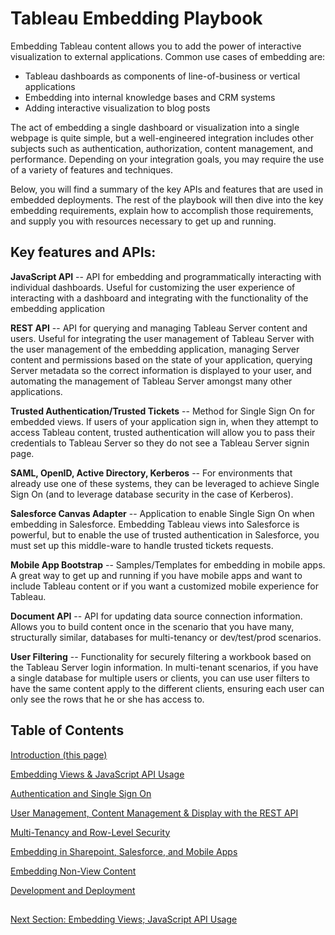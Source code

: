 # Tableau Embedding Playbook

Embedding Tableau content allows you to add the power of interactive visualization to external applications. Common use cases of embedding are:
* Tableau dashboards as components of line-of-business or vertical applications
* Embedding into internal knowledge bases and CRM systems
* Adding interactive visualization to blog posts

The act of embedding a single dashboard or visualization into a single webpage is quite simple, but a well-engineered integration includes other subjects such as authentication, authorization, content management, and performance. Depending on your integration goals, you may require the use of a variety of features and techniques.

Below, you will find a summary of the key APIs and features that are used in embedded deployments. The rest of the playbook will then dive into the key embedding requirements, explain how to accomplish those requirements, and supply you with resources necessary to get up and running.

## Key features and APIs:
**JavaScript API** -- API for embedding and programmatically interacting with individual dashboards. Useful for customizing the user experience of interacting with a dashboard and integrating with the functionality of the embedding application

**REST API** -- API for querying and managing Tableau Server content and users. Useful for integrating the user management of Tableau Server with the user management of the embedding application, managing Server content and permissions based on the state of your application, querying Server metadata so the correct information is displayed to your user, and automating the management of Tableau Server amongst many other applications.

**Trusted Authentication/Trusted Tickets** -- Method for Single Sign On for embedded views. If users of your application sign in, when they attempt to access Tableau content, trusted authentication will allow you to pass their credentials to Tableau Server so they do not see a Tableau Server signin page.

**SAML, OpenID, Active Directory, Kerberos** -- For environments that already use one of these systems, they can be leveraged to achieve Single Sign On (and to leverage database security in the case of Kerberos).

**Salesforce Canvas Adapter** -- Application to enable Single Sign On when embedding in Salesforce. Embedding Tableau views into Salesforce is powerful, but to enable the use of trusted authentication in Salesforce, you must set up this middle-ware to handle trusted tickets requests.

**Mobile App Bootstrap** -- Samples/Templates for embedding in mobile apps. A great way to get up and running if you have mobile apps and want to include Tableau content or if you want a customized mobile experience for Tableau.

**Document API** -- API for updating data source connection information. Allows you to build content once in the scenario that you have many, structurally similar, databases for multi-tenancy or dev/test/prod scenarios.

**User Filtering** -- Functionality for securely filtering a workbook based on the Tableau Server login information. In multi-tenant scenarios, if you have a single database for multiple users or clients, you can use user filters to have the same content apply to the different clients, ensuring each user can only see the rows that he or she has access to.

## Table of Contents

[Introduction (this page)](https://github.com/tableau/embedding-playbook)

[Embedding Views & JavaScript API Usage](pages/01_embedding_and_jsapi.md)

[Authentication and Single Sign On](pages/02_auth_and_sso.md)

[User Management, Content Management & Display with the REST API](pages/03_server_management_and_restapi.md)

[Multi-Tenancy and Row-Level Security](pages/04_multitenancy_and_rls.md)

[Embedding in Sharepoint, Salesforce, and Mobile Apps](pages/05_embedding_in_other_apps.md)

[Embedding Non-View Content](pages/06_embedding_non_view_content.md)

[Development and Deployment](pages/07_development_and_deployment.md)

##

[Next Section: Embedding Views; JavaScript API Usage](pages/01_embedding_and_jsapi.md)